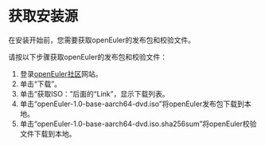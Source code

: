 # 获取安装源<a name="ZH-CN_TOPIC_0220373223"></a>

在安装开始前，您需要获取openEuler的发布包和校验文件。

请按以下步骤获取openEuler的发布包和校验文件：

1.  登录[openEuler社区](https://openeuler.org)网站。
2.  单击“下载”。
3.  单击“获取ISO：”后面的“Link”，显示下载列表。
4.  单击“openEuler-1.0-base-aarch64-dvd.iso”将openEuler发布包下载到本地。
5.  单击“openEuler-1.0-base-aarch64-dvd.iso.sha256sum”将openEuler校验文件下载到本地。

